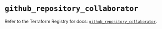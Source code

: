 # `github_repository_collaborator`

Refer to the Terraform Registry for docs: [`github_repository_collaborator`](https://registry.terraform.io/providers/integrations/github/6.7.1/docs/resources/repository_collaborator).
